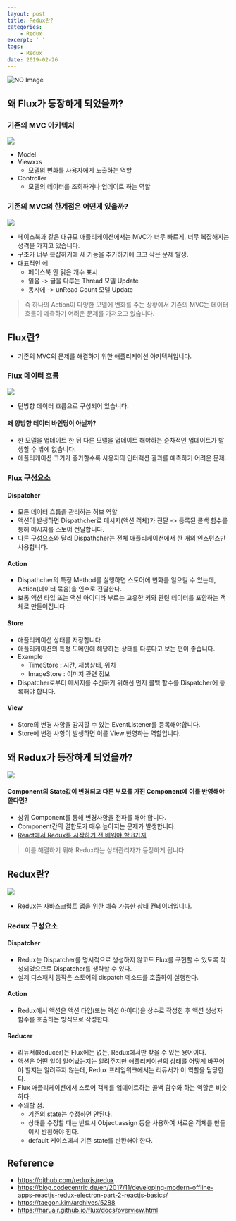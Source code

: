 ```yaml
---
layout: post
title: Redux란?
categories:
    - Redux
excerpt: ' '
tags:
    - Redux
date: 2019-02-26
---
```


![NO Image](/assets/logo/redux.png)

## 왜 Flux가 등장하게 되었을까?
### 기존의 MVC 아키텍처
![](/assets/posts/img/2019-02-27-12-27-34.png)

- Model
- Viewxxs
    - 모델의 변화를 사용자에게 노출하는 역할
- Controller
    - 모델의 데이터를 조회하거나 업데이트 하는 역할

### 기존의 MVC의 한계점은 어떤게 있을까?
![](/assets/posts/img/2019-02-27-12-29-54.png)

- 페이스북과 같은 대규모 애플리케이션에서는 MVC가 너무 빠르게, 너무 복잡해지는 성격을 가지고 있습니다.
- 구조가 너무 복잡하기에 새 기능을 추가하기에 크고 작은 문제 발생.
- 대표적인 예
    - 페이스북 안 읽은 개수 표시
    - 읽음 -> 글을 다루는 Thread 모델 Update
    - 동시에 -> unRead Count 모델 Update

> 즉 하나의 Action이 다양한 모델에 변화를 주는 상황에서 기존의 MVC는 데이터 흐름이 예측하기 어려운 문제를 가져오고 있습니다.

## Flux란?
- 기존의 MVC의 문제를 해결하기 위한 애플리케이션 아키텍처입니다.

### Flux 데이터 흐름
![](/assets/posts/img/2019-02-27-12-43-14.png)

- 단방향 데이터 흐름으로 구성되어 있습니다.

#### 왜 양방향 데이터 바인딩이 아닐까?
- 한 모델을 업데이트 한 뒤 다른 모델을 업데이트 해야하는 순차적인 업데이트가 발생할 수 밖에 없습니다.
- 애플리케이션 크기가 증가할수록 사용자의 인터랙션 결과를 예측하기 어려운 문제.

### Flux 구성요소
#### Dispatcher
- 모든 데이터 흐름을 관리하는 허브 역할
- 액션이 발생하면 Dispathcher로 메시지(액션 객체)가 전달 -> 등록된 콜백 함수를 통해 메시지를 스토어 전달합니다.
- 다른 구성요소와 달리 Dispathcher는 전체 애플리케이션에서 한 개의 인스턴스만 사용합니다.

#### Action
- Dispathcher의 특정 Method를 실행하면 스토어에 변화를 일으킬 수 있는데, Action(데이터 묶음)을 인수로 전달한다.
- 보통 액션 타입 또는 액션 아이디라 부르는 고유한 키와 관련 데이터를 포함하는 객체로 만들어집니다.

#### Store
- 애플리케이션 상태를 저장합니다.
- 애플리케이션의 특정 도메인에 해당하는 상태를 다룬다고 보는 편이 좋습니다.
- Example
    - TimeStore : 시간, 재생상태, 위치
    - ImageStore : 이미지 관련 정보
- Dispatcher로부터 메시지를 수신하기 위해선 먼저 콜백 함수를 Dispatcher에 등록해야 합니다.

#### View
- Store의 변경 사항을 감지할 수 있는 EventListener를 등록해야합니다.
- Store에 변경 사항이 발생하면 이를 View 반영하는 역할입니다.

## 왜 Redux가 등장하게 되었을까?
![](/assets/posts/img/2019-02-26-11-16-58.png)

#### Component의 State값이 변경되고 다른 부모를 가진 Component에 이를 반영해야 한다면?
- 상위 Component를 통해 변경사항을 전파를 해야 합니다.
- Component간의 결합도가 매우 높아지는 문제가 발생합니다.
- [React에서 Redux를 시작하기 전 배워야 할 8가지](https://edykim.com/ko/post/learn-react-before-using-redux/)

> 이를 해결하기 위해 Redux라는 상태관리자가 등장하게 됩니다.

## Redux란?
![](/assets/posts/img/2019-02-26-11-24-13.png)
- Redux는 자바스크립트 앱을 위한 예측 가능한 상태 컨테이너입니다.

### Redux 구성요소
#### Dispatcher
- Redux는 Dispatcher를 명시적으로 생성하지 않고도 Flux를 구현할 수 있도록 작성되었으므로 Dispatcher를 생략할 수 있다.
- 실제 디스패치 동작은 스토어의 dispatch 메소드를 호출하여 실행한다.
#### Action
- Redux에서 액션은 액션 타입(또는 액션 아이디)을 상수로 작성한 후 액션 생성자 함수를 호출하는 방식으로 작성한다.
#### Reducer
- 리듀서(Reducer)는 Flux에는 없는, Redux에서만 찾을 수 있는 용어이다.
- 액션은 어떤 일이 일어났는지는 알려주지만 애플리케이션의 상태를 어떻게 바꾸어야 할지는 알려주지 않는데, Redux 프레임워크에서는 리듀서가 이 역할을 담당한다.
- Flux 애플리케이션에서 스토어 객체를 업데이트하는 콜백 함수와 하는 역할은 비슷하다.
- 주의할 점.
    - 기존의 state는 수정하면 안된다.
    - 상태를 수정할 때는 반드시 Object.assign 등을 사용하여 새로운 객체를 만들어서 반환해야 한다.
    - default 케이스에서 기존 state를 반환해야 한다.

## Reference
- <https://github.com/reduxjs/redux>
- <https://blog.codecentric.de/en/2017/11/developing-modern-offline-apps-reactjs-redux-electron-part-2-reactjs-basics/>
- <https://taegon.kim/archives/5288>
- <https://haruair.github.io/flux/docs/overview.html>